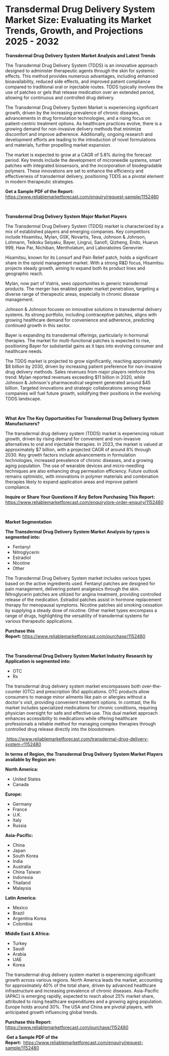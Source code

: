 <p><h1>Transdermal Drug Delivery System Market Size: Evaluating its Market Trends, Growth, and Projections 2025 - 2032</h1></p><p><strong>Transdermal Drug Delivery System Market Analysis and Latest Trends</strong></p>
<p><p>The Transdermal Drug Delivery System (TDDS) is an innovative approach designed to administer therapeutic agents through the skin for systemic effects. This method provides numerous advantages, including enhanced bioavailability, reduced side effects, and improved patient compliance compared to traditional oral or injectable routes. TDDS typically involves the use of patches or gels that release medication over an extended period, allowing for continuous and controlled drug delivery.</p><p>The Transdermal Drug Delivery System Market is experiencing significant growth, driven by the increasing prevalence of chronic diseases, advancements in drug formulation technologies, and a rising focus on patient-centric treatment options. As healthcare practices evolve, there is a growing demand for non-invasive delivery methods that minimize discomfort and improve adherence. Additionally, ongoing research and development efforts are leading to the introduction of novel formulations and materials, further propelling market expansion.</p><p>The market is expected to grow at a CAGR of 5.8% during the forecast period. Key trends include the development of microneedle systems, smart patches with integrated biosensors, and the incorporation of biodegradable polymers. These innovations are set to enhance the efficiency and effectiveness of transdermal delivery, positioning TDDS as a pivotal element in modern therapeutic strategies.</p></p>
<p><strong>Get a Sample PDF of the Report:&nbsp;</strong> <a href="https://www.reliablemarketforecast.com/enquiry/request-sample/1152480?utm_campaign=3382&utm_medium=2&utm_source=Github&utm_content=ia&utm_term=12042025&utm_id=transdermal-drug-delivery-system">https://www.reliablemarketforecast.com/enquiry/request-sample/1152480</a></p>
<p>&nbsp;</p>
<p><strong>Transdermal Drug Delivery System Major Market Players</strong></p>
<p><p>The Transdermal Drug Delivery System (TDDS) market is characterized by a mix of established players and emerging companies. Key competitors include Hisamitsu, Mylan, GSK, Novartis, Teva, Johnson & Johnson, Lohmann, Teikoku Seiyaku, Bayer, Lingrui, Sanofi, Qizheng, Endo, Huarun 999, Haw Par, Nichiban, Mentholatum, and Laboratoires Genevrier. </p><p>Hisamitsu, known for its Lonsurf and Pain Relief patch, holds a significant share in the opioid management market. With a strong R&D focus, Hisamitsu projects steady growth, aiming to expand both its product lines and geographic reach.</p><p>Mylan, now part of Viatris, sees opportunities in generic transdermal products. The merger has enabled greater market penetration, targeting a diverse range of therapeutic areas, especially in chronic disease management.</p><p>Johnson & Johnson focuses on innovative solutions in transdermal delivery systems. Its strong portfolio, including contraceptive patches, aligns with growing healthcare demand for convenience and adherence, predicting continued growth in this sector.</p><p>Bayer is expanding its transdermal offerings, particularly in hormonal therapies. The market for multi-functional patches is expected to rise, positioning Bayer for substantial gains as it taps into evolving consumer and healthcare needs.</p><p>The TDDS market is projected to grow significantly, reaching approximately $8 billion by 2030, driven by increasing patient preference for non-invasive drug delivery methods. Sales revenues from major players reinforce this trend: Mylan reported revenues exceeding $11 billion in 2020, while Johnson & Johnson's pharmaceutical segment generated around $45 billion. Targeted innovations and strategic collaborations among these companies will fuel future growth, solidifying their positions in the evolving TDDS landscape.</p></p>
<p>&nbsp;</p>
<p><strong>What Are The Key Opportunities For Transdermal Drug Delivery System Manufacturers?</strong></p>
<p><p>The transdermal drug delivery system (TDDS) market is experiencing robust growth, driven by rising demand for convenient and non-invasive alternatives to oral and injectable therapies. In 2023, the market is valued at approximately $7 billion, with a projected CAGR of around 8% through 2030. Key growth factors include advancements in formulation technologies, increased prevalence of chronic diseases, and a growing aging population. The use of wearable devices and micro-needling techniques are also enhancing drug permeation efficiency. Future outlook remains optimistic, with innovations in polymer materials and combination therapies likely to expand application areas and improve patient compliance.</p></p>
<p><strong>Inquire or Share Your Questions If Any Before Purchasing This Report:</strong> <a href="https://www.reliablemarketforecast.com/enquiry/pre-order-enquiry/1152480?utm_campaign=3382&utm_medium=2&utm_source=Github&utm_content=ia&utm_term=12042025&utm_id=transdermal-drug-delivery-system">https://www.reliablemarketforecast.com/enquiry/pre-order-enquiry/1152480</a></p>
<p>&nbsp;</p>
<p><strong>Market Segmentation</strong></p>
<p><strong>The Transdermal Drug Delivery System Market Analysis by types is segmented into:</strong></p>
<p><ul><li>Fentanyl</li><li>Nitroglycerin</li><li>Estradiol</li><li>Nicotine</li><li>Other</li></ul></p>
<p><p>The Transdermal Drug Delivery System market includes various types based on the active ingredients used. Fentanyl patches are designed for pain management, delivering potent analgesics through the skin. Nitroglycerin patches are utilized for angina treatment, providing controlled release of the medication. Estradiol patches assist in hormone replacement therapy for menopausal symptoms. Nicotine patches aid smoking cessation by supplying a steady dose of nicotine. Other market types encompass a range of drugs, highlighting the versatility of transdermal systems for various therapeutic applications.</p></p>
<p><strong>Purchase this Report:&nbsp;</strong><a href="https://www.reliablemarketforecast.com/purchase/1152480?utm_campaign=3382&utm_medium=2&utm_source=Github&utm_content=ia&utm_term=12042025&utm_id=transdermal-drug-delivery-system">https://www.reliablemarketforecast.com/purchase/1152480</a></p>
<p>&nbsp;</p>
<p><strong>The Transdermal Drug Delivery System Market Industry Research by Application is segmented into:</strong></p>
<p><ul><li>OTC</li><li>Rx</li></ul></p>
<p><p>The transdermal drug delivery system market encompasses both over-the-counter (OTC) and prescription (Rx) applications. OTC products allow consumers to manage minor ailments like pain or allergies without a doctor's visit, providing convenient treatment options. In contrast, the Rx market includes specialized medications for chronic conditions, requiring physician oversight for safe and effective use. This dual market approach enhances accessibility to medications while offering healthcare professionals a reliable method for managing complex therapies through controlled drug release directly into the bloodstream.</p></p>
<p><a href="https://www.reliablemarketforecast.com/transdermal-drug-delivery-system-r1152480?utm_campaign=3382&utm_medium=2&utm_source=Github&utm_content=ia&utm_term=12042025&utm_id=transdermal-drug-delivery-system">&nbsp;https://www.reliablemarketforecast.com/transdermal-drug-delivery-system-r1152480</a></p>
<p><strong>In terms of Region, the Transdermal Drug Delivery System Market Players available by Region are:</strong></p>
<p>
    <p> <strong> North America: </strong>
        <ul>
            <li>United States</li>
            <li>Canada</li>
        </ul>
        </p> 
    <p> <strong> Europe: </strong>
        <ul>
            <li>Germany</li>
            <li>France</li>
            <li>U.K.</li>
            <li>Italy</li>
            <li>Russia</li>
        </ul>
        </p> 
    <p> <strong> Asia-Pacific: </strong>
        <ul>
            <li>China</li>
            <li>Japan</li>
            <li>South Korea</li>
            <li>India</li>
            <li>Australia</li>
            <li>China Taiwan</li>
            <li>Indonesia</li>
            <li>Thailand</li>
            <li>Malaysia</li>
        </ul>
        </p> 
    <p> <strong> Latin America: </strong>
        <ul>
            <li>Mexico</li>
            <li>Brazil</li>
            <li>Argentina Korea</li>
            <li>Colombia</li>
        </ul>
        </p> 
    <p> <strong> Middle East & Africa: </strong>
        <ul>
            <li>Turkey</li>
            <li>Saudi</li>
            <li>Arabia</li>
            <li>UAE</li>
            <li>Korea</li>
        </ul>
    </p>
    </p>
<p><p>The transdermal drug delivery system market is experiencing significant growth across various regions. North America leads the market, accounting for approximately 40% of the total share, driven by advanced healthcare infrastructure and increasing prevalence of chronic diseases. Asia-Pacific (APAC) is emerging rapidly, expected to reach about 25% market share, attributed to rising healthcare expenditures and a growing aging population. Europe holds around 30%. The USA and China are pivotal players, with anticipated growth influencing global trends.</p></p>
<p><strong>Purchase this Report: </strong><a href="https://www.reliablemarketforecast.com/purchase/1152480?utm_campaign=3382&utm_medium=2&utm_source=Github&utm_content=ia&utm_term=12042025&utm_id=transdermal-drug-delivery-system">https://www.reliablemarketforecast.com/purchase/1152480</a></p>
<p>&nbsp;<strong>Get a Sample PDF of the Report:&nbsp;&nbsp;</strong><a href="https://www.reliablemarketforecast.com/enquiry/request-sample/1152480?utm_campaign=3382&utm_medium=2&utm_source=Github&utm_content=ia&utm_term=12042025&utm_id=transdermal-drug-delivery-system">https://www.reliablemarketforecast.com/enquiry/request-sample/1152480</a></p>
<p><strong></strong></p>
<p><p></p><p></p><p></p></p>